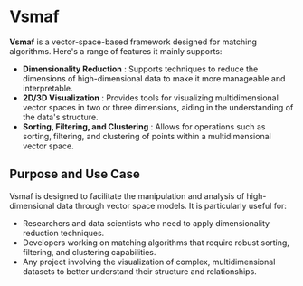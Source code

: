 # Vsmaf

**Vsmaf** is a vector-space-based framework designed for matching algorithms. Here's a range of features it mainly supports:

* **Dimensionality Reduction** : Supports techniques to reduce the dimensions of high-dimensional data to make it more manageable and interpretable.
* **2D/3D Visualization** : Provides tools for visualizing multidimensional vector spaces in two or three dimensions, aiding in the understanding of the data's structure.
* **Sorting, Filtering, and Clustering** : Allows for operations such as sorting, filtering, and clustering of points within a multidimensional vector space.

## Purpose and Use Case

Vsmaf is designed to facilitate the manipulation and analysis of high-dimensional data through vector space models. It is particularly useful for:

* Researchers and data scientists who need to apply dimensionality reduction techniques.
* Developers working on matching algorithms that require robust sorting, filtering, and clustering capabilities.
* Any project involving the visualization of complex, multidimensional datasets to better understand their structure and relationships.
